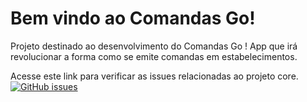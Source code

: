# Bem vindo ao Comandas Go!

Projeto destinado ao desenvolvimento do Comandas Go ! App que irá revolucionar a forma como se emite comandas em estabelecimentos. 

Acesse este link para verificar as issues relacionadas ao projeto core. [![GitHub issues](https://img.shields.io/github/issues/badges/shields.svg)](https://github.com/IFBAEunapolisComandasGO/ifbaeunapoliscomandasgo.github.io/issues)
